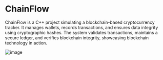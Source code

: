 # ChainFlow
ChainFlow is a C++ project simulating a blockchain-based cryptocurrency tracker. It manages wallets, records transactions, and ensures data integrity using cryptographic hashes. The system validates transactions, maintains a secure ledger, and verifies blockchain integrity, showcasing blockchain technology in action.


![image](https://github.com/user-attachments/assets/7b8441d9-7cad-4641-acb0-0a6ab2783b97)
